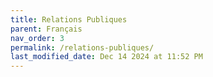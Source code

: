 ```yaml
---
title: Relations Publiques
parent: Français
nav_order: 3
permalink: /relations-publiques/
last_modified_date: Dec 14 2024 at 11:52 PM
---
```

